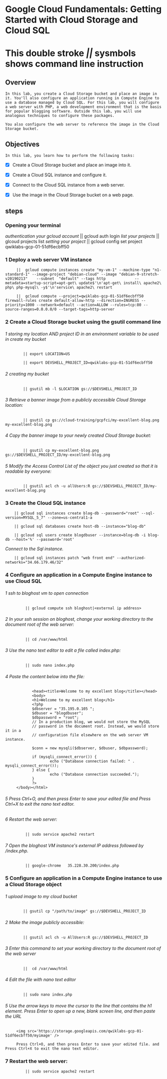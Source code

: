 # Google Cloud Fundamentals: Getting Started with Cloud Storage and Cloud SQL
# This  double stroke  *||* sysmbols shows command line instruction

## Overview
    In this lab, you create a Cloud Storage bucket and place an image in it. You'll also configure an application running in Compute Engine to use a database managed by Cloud SQL. For this lab, you will configure a web server with PHP, a web development environment that is the basis for popular blogging software. Outside this lab, you will use analogous techniques to configure these packages.

    You also configure the web server to reference the image in the Cloud Storage bucket.

## Objectives
    In this lab, you learn how to perform the following tasks:

   - [x] Create a Cloud Storage bucket and place an image into it.

   - [x] Create a Cloud SQL instance and configure it.

   - [x] Connect to the Cloud SQL instance from a web server.

   - [x] Use the image in the Cloud Storage bucket on a web page.

   

## steps

### Opening your terminal
_authentication your gcloud account_
            || gcloud auth login
_list your projects_
            || glcoud projects list
_setting your project_
            || gcloud config set project qwiklabs-gcp-01-51df6ecbff50


### 1  Deploy a web server VM instance
    
         ||  gcloud compute instances create "my-vm-1" --machine-type "n1-standard-1" --image-project "debian-cloud" --image "debian-9-stretch-v20190213"    --subnet  "default" --tags http             --metadata=startup-script=apt-get\ update$'\n'apt-get\ install\ apache2\ php\ php-mysql\ -y$'\n'service\ apache2\ restart

         ||  gcloud compute --project=qwiklabs-gcp-01-51df6ecbff50 firewall-rules create default-allow-http --direction=INGRESS --priority=1000 --network=default --action=ALLOW --rules=tcp:80 --source-ranges=0.0.0.0/0 --target-tags=http-server

### 2  Create a Cloud Storage bucket using the gsutil command line

######  1 storing my location AND project ID in an environment variable to be used in create my bucket

            || export LOCATION=US

            || export DEVSHELL_PROJECT_ID=qwiklabs-gcp-01-51df6ecbff50

######   2 creating my bucket

            || gsutil mb -l $LOCATION gs://$DEVSHELL_PROJECT_ID


######   3  Retrieve a banner image from a publicly accessible Cloud Storage location:

            || gsutil cp gs://cloud-training/gcpfci/my-excellent-blog.png my-excellent-blog.png

######   4 Copy the banner image to your newly created Cloud Storage bucket:

            || gsutil cp my-excellent-blog.png gs://$DEVSHELL_PROJECT_ID/my-excellent-blog.png

######   5 Modify the Access Control List of the object you just created so that it is readable by everyone:

            || gsutil acl ch -u allUsers:R gs://$DEVSHELL_PROJECT_ID/my-excellent-blog.png

### 3 Create the Cloud SQL instance
    
        || gcloud sql instances create blog-db --password="root" --sql-version=MYSQL_5_7" --zone=us-central1-a

        || gcloud sql databases create host-db --instance="blog-db"

        || gcloud sql users create blogdbuser --instance=blog-db -i blog-db --host='%' --password='root'

_Connect to the Sql instance._

        || gcloud sql instances patch "web front end" --authorized-networks="34.66.179.46/32" 


### 4 Configure an application in a Compute Engine instance to use Cloud SQL

######    1 ssh to bloghost vm to open connection
             || gcloud compute ssh bloghost|<external ip address>
    
######    2 In your ssh session on bloghost, change your working directory to the document root of the web server:
             || cd /var/www/html
    
######    3 Use the nano text editor to edit a file called index.php:
        
             || sudo nano index.php

######    4 Paste the content below into the file:

``` <html>
            <head><title>Welcome to my excellent blog</title></head>
            <body>
            <h1>Welcome to my excellent blog</h1>
            <?php
            $dbserver = "35.195.0.105 ";
            $dbuser = "blogdbuser";
            $dbpassword = "root";
            // In a production blog, we would not store the MySQL
            // password in the document root. Instead, we would store it in a
            // configuration file elsewhere on the web server VM instance.

            $conn = new mysqli($dbserver, $dbuser, $dbpassword);

            if (mysqli_connect_error()) {
                    echo ("Database connection failed: " . mysqli_connect_error());
            } else {
                    echo ("Database connection succeeded.");
            }
            ?>
     </body></html>
```

######  5  Press Ctrl+O, and then press Enter to save your edited file and Press Ctrl+X to exit the nano text editor.


######  6  Restart the web server:

             || sudo service apache2 restart

######  7 Open the  bloghost VM instance's external IP address followed by /index.php. 
     
             || google-chrome   35.228.30.200/index.php
    

### 5  Configure an application in a Compute Engine instance to use a Cloud Storage object


######  1 upload image to my cloud bucket

            || gsutil cp "/path/to/image" gs://$DEVSHELL_PROJECT_ID

######  2   Make the image publicly accessible:

            || gsutil acl ch -u AllUsers:R gs://$DEVSHELL_PROJECT_ID

######  3 Enter this command to set your working directory to the document root of the web server
            ||  cd /var/www/html

######  4 Edit the file with nano text  editor

            || sudo nano index.php

######  5 Use the arrow keys to move the cursor to the line that contains the h1 element. Press Enter to open up a new, blank screen line, and then paste the URL 

         <img src='https://storage.googleapis.com/qwiklabs-gcp-01-51df6ecbff50/myimage' />

         Press Ctrl+O, and then press Enter to save your edited file. and Press Ctrl+X to exit the nano text editor.   

### 7 Restart the web server:  
             || sudo service apache2 restart


